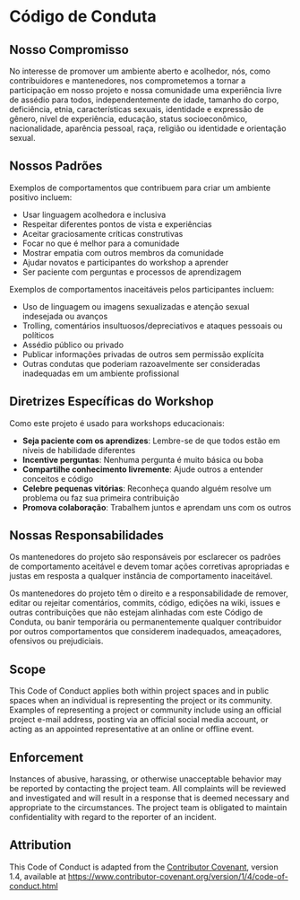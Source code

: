 # Código de Conduta

## Nosso Compromisso

No interesse de promover um ambiente aberto e acolhedor, nós, como contribuidores e mantenedores, nos comprometemos a tornar a participação em nosso projeto e nossa comunidade uma experiência livre de assédio para todos, independentemente de idade, tamanho do corpo, deficiência, etnia, características sexuais, identidade e expressão de gênero, nível de experiência, educação, status socioeconômico, nacionalidade, aparência pessoal, raça, religião ou identidade e orientação sexual.

## Nossos Padrões

Exemplos de comportamentos que contribuem para criar um ambiente positivo incluem:

- Usar linguagem acolhedora e inclusiva
- Respeitar diferentes pontos de vista e experiências
- Aceitar graciosamente críticas construtivas
- Focar no que é melhor para a comunidade
- Mostrar empatia com outros membros da comunidade
- Ajudar novatos e participantes do workshop a aprender
- Ser paciente com perguntas e processos de aprendizagem

Exemplos de comportamentos inaceitáveis pelos participantes incluem:

- Uso de linguagem ou imagens sexualizadas e atenção sexual indesejada ou avanços
- Trolling, comentários insultuosos/depreciativos e ataques pessoais ou políticos
- Assédio público ou privado
- Publicar informações privadas de outros sem permissão explícita
- Outras condutas que poderiam razoavelmente ser consideradas inadequadas em um ambiente profissional

## Diretrizes Específicas do Workshop

Como este projeto é usado para workshops educacionais:

- **Seja paciente com os aprendizes**: Lembre-se de que todos estão em níveis de habilidade diferentes
- **Incentive perguntas**: Nenhuma pergunta é muito básica ou boba
- **Compartilhe conhecimento livremente**: Ajude outros a entender conceitos e código
- **Celebre pequenas vitórias**: Reconheça quando alguém resolve um problema ou faz sua primeira contribuição
- **Promova colaboração**: Trabalhem juntos e aprendam uns com os outros

## Nossas Responsabilidades

Os mantenedores do projeto são responsáveis por esclarecer os padrões de comportamento aceitável e devem tomar ações corretivas apropriadas e justas em resposta a qualquer instância de comportamento inaceitável.

Os mantenedores do projeto têm o direito e a responsabilidade de remover, editar ou rejeitar comentários, commits, código, edições na wiki, issues e outras contribuições que não estejam alinhadas com este Código de Conduta, ou banir temporária ou permanentemente qualquer contribuidor por outros comportamentos que considerem inadequados, ameaçadores, ofensivos ou prejudiciais.

## Scope

This Code of Conduct applies both within project spaces and in public spaces when an individual is representing the project or its community. Examples of representing a project or community include using an official project e-mail address, posting via an official social media account, or acting as an appointed representative at an online or offline event.

## Enforcement

Instances of abusive, harassing, or otherwise unacceptable behavior may be reported by contacting the project team. All complaints will be reviewed and investigated and will result in a response that is deemed necessary and appropriate to the circumstances. The project team is obligated to maintain confidentiality with regard to the reporter of an incident.

## Attribution

This Code of Conduct is adapted from the [Contributor Covenant](https://www.contributor-covenant.org), version 1.4, available at https://www.contributor-covenant.org/version/1/4/code-of-conduct.html
